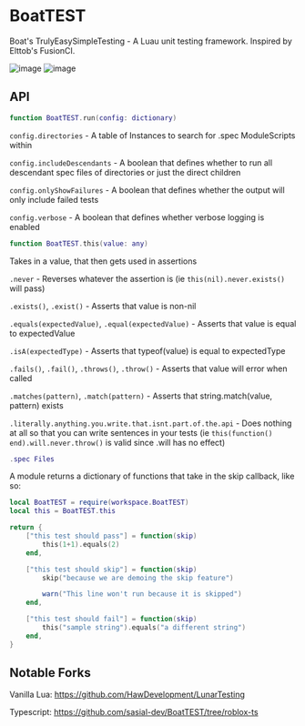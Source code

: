 # BoatTEST

Boat's TrulyEasySimpleTesting - A Luau unit testing framework. Inspired by Elttob's FusionCI.

![image](https://user-images.githubusercontent.com/40185666/138577802-788bb760-c40a-4e8a-b810-63775eeebe9a.png)
![image](https://user-images.githubusercontent.com/40185666/138577827-f54eecc3-7e17-4d4e-b8e4-7c88f53a94c0.png)

## API

```Lua
function BoatTEST.run(config: dictionary)
```

`config.directories` -
A table of Instances to search for .spec ModuleScripts within

`config.includeDescendants` -
A boolean that defines whether to run all descendant spec files of directories or just the direct children

`config.onlyShowFailures` -
A boolean that defines whether the output will only include failed tests

`config.verbose` -
A boolean that defines whether verbose logging is enabled

```Lua
function BoatTEST.this(value: any)
```

Takes in a value, that then gets used in assertions

`.never` -
Reverses whatever the assertion is (ie `this(nil).never.exists()` will pass)

`.exists()`, `.exist()` -
Asserts that value is non-nil

`.equals(expectedValue)`, `.equal(expectedValue)` -
Asserts that value is equal to expectedValue

`.isA(expectedType)` -
Asserts that typeof(value) is equal to expectedType

`.fails()`, `.fail()`, `.throws()`, `.throw()` -
Asserts that value will error when called

`.matches(pattern)`, `.match(pattern)` -
Asserts that string.match(value, pattern) exists

`.literally.anything.you.write.that.isnt.part.of.the.api` -
Does nothing at all so that you can write sentences in your tests (ie `this(function() end).will.never.throw()` is valid since .will has no effect)

```Lua
.spec Files
```

A module returns a dictionary of functions that take in the skip callback, like so:

```Lua
local BoatTEST = require(workspace.BoatTEST)
local this = BoatTEST.this

return {
	["this test should pass"] = function(skip)
		this(1+1).equals(2)
	end,

	["this test should skip"] = function(skip)
		skip("because we are demoing the skip feature")

		warn("This line won't run because it is skipped")
	end,

	["this test should fail"] = function(skip)
		this("sample string").equals("a different string")
	end,
}
```

## Notable Forks

Vanilla Lua: https://github.com/HawDevelopment/LunarTesting

Typescript: https://github.com/sasial-dev/BoatTEST/tree/roblox-ts
